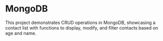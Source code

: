 # MongoDB
This project demonstrates CRUD operations in MongoDB, showcasing a contact list with functions to display, modify, and filter contacts based on age and name.
